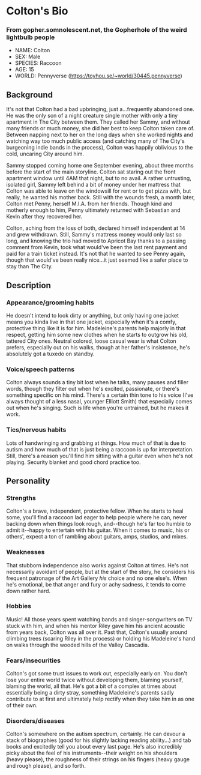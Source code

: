 # Colton's Bio
### From gopher.somnolescent.net, the Gopherhole of the weird lightbulb people
- NAME: Colton
- SEX: Male
- SPECIES: Raccoon
- AGE: 15
- WORLD: Pennyverse (https://toyhou.se/~world/30445.pennyverse)

## Background
It's not that Colton had a bad upbringing, just a...frequently abandoned one.
He was the only son of a night creature single mother with only a tiny
apartment in The City between them. They called her Sammy, and without many
friends or much money, she did her best to keep Colton taken care of. Between
napping next to her on the long days when she worked nights and watching way
too much public access (and catching many of The City's burgeoning indie
bands in the process), Colton was happily oblivious to the cold, uncaring
City around him.

Sammy stopped coming home one September evening, about three months before
the start of the main storyline. Colton sat staring out the front apartment
window until 4AM that night, but to no avail. A rather untrusting, isolated
girl, Sammy left behind a bit of money under her mattress that Colton was
able to leave on the windowsill for rent or to get pizza with, but really, he
wanted his mother back. Still with the wounds fresh, a month later, Colton
met Penny, herself M.I.A. from her friends. Though kind and motherly enough
to him, Penny ultimately returned with Sebastian and Kevin after they
recovered her.

Colton, aching from the loss of both, declared himself independent at 14 and
grew withdrawn. Still, Sammy's mattress money would only last so long, and
knowing the trio had moved to Apricot Bay thanks to a passing comment from
Kevin, took what would've been the last rent payment and paid for a train
ticket instead. It's not that he wanted to see Penny again, though that
would've been really nice...it just seemed like a safer place to stay than
The City.

## Description
### Appearance/grooming habits
He doesn't intend to look dirty or anything, but only having one jacket means
you kinda live in that one jacket, especially when it's a comfy, protective
thing like it is for him. Madeleine's parents help majorly in that respect,
getting him some new clothes when he starts to outgrow his old, tattered City
ones. Neutral colored, loose casual wear is what Colton prefers, especially
out on his walks, though at her father's insistence, he's absolutely got a
tuxedo on standby.

### Voice/speech patterns
Colton always sounds a tiny bit lost when he talks, many pauses and filler
words, though they filter out when he's excited, passionate, or there's
something specific on his mind. There's a certain thin tone to his voice
(I've always thought of a less nasal, younger Elliott Smith) that especially
comes out when he's singing. Such is life when you're untrained, but he
makes it work.

### Tics/nervous habits
Lots of handwringing and grabbing at things. How much of that is due to
autism and how much of that is just being a raccoon is up for interpretation.
Still, there's a reason you'll find him sitting with a guitar even when he's
not playing. Security blanket and good chord practice too.

## Personality
### Strengths
Colton's a brave, independent, protective fellow. When he starts to heal
some, you'll find a raccoon lad eager to help people where he can, never
backing down when things look rough, and--though he's far too humble to admit
it--happy to entertain with his guitar. When it comes to music, his or
others', expect a ton of rambling about guitars, amps, studios, and mixes.

### Weaknesses
That stubborn independence also works against Colton at times. He's not
necessarily avoidant of people, but at the start of the story, he considers
his frequent patronage of the Art Gallery *his* choice and no one else's.
When he's emotional, be that anger and fury or achy sadness, it tends to come
down rather hard.

### Hobbies
Music! All those years spent watching bands and singer-songwriters on TV
stuck with him, and when his mentor Riley gave him his ancient acoustic from
years back, Colton was all over it. Past that, Colton's usually around
climbing trees (scaring Riley in the process) or holding his Madeleine's hand
on walks through the wooded hills of the Valley Cascadia.

### Fears/insecurities
Colton's got some trust issues to work out, especially early on. You don't
lose your entire world twice without developing them, blaming yourself,
blaming the world, all that. He's got a bit of a complex at times about
essentially being a dirty stray, something Madeleine's parents sadly
contribute to at first and ultimately help rectify when they take him in as
one of their own.

### Disorders/diseases
Colton's somewhere on the autism spectrum, certainly. He can devour a stack
of biographies (good for his slightly lacking reading ability...) and tab
books and excitedly tell you about every last page. He's also incredibly
picky about the feel of his instruments--their weight on his shoulders (heavy
please), the roughness of their strings on his fingers (heavy gauge and
rough please), and so forth.
